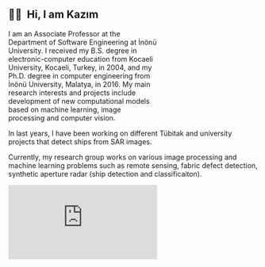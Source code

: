 <h2>👨‍💻 &nbsp;Hi, I am Kazım</h2>

<p style="max-width: 300px; word-wrap: break-word;">
 I am an Associate Professor at the Department of Software Engineering at İnönü University. I received my B.S. degree in electronic-computer education from Kocaeli University, Kocaeli, Turkey, in 2004, and my Ph.D. degree in computer engineering from İnönü University, Malatya, in 2016.
My main research interests and projects include development of new computational models based on machine learning, image processing and computer vision. 

In last years, I have been working on different Tübitak and university projects that detect ships from SAR images.

Currently, my research group works on various image processing and machine learning problems such as remote sensing, fabric defect detection, synthetic aperture radar (ship detection and classificaiton).

</p>

[![Gmail Badge](https://img.shields.io/badge/-Kazım%20Hanbay-c14438?style=flat&logo=Gmail&logoColor=white&link=mailto:kazimhanbay@gmail.com)](mailto:kazimhanbay@gmail.com)
